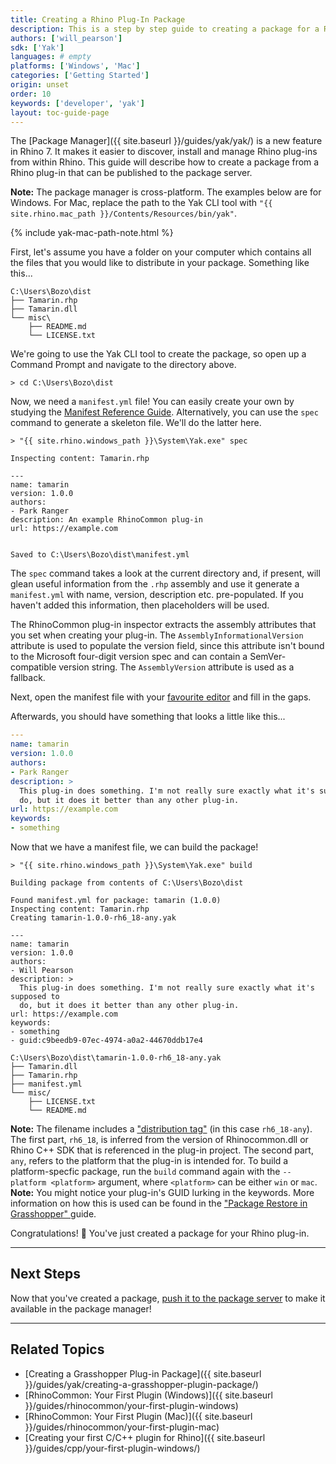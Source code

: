 ```yaml
---
title: Creating a Rhino Plug-In Package
description: This is a step by step guide to creating a package for a Rhino plug-in (.rhp).
authors: ['will_pearson']
sdk: ['Yak']
languages: # empty
platforms: ['Windows', 'Mac']
categories: ['Getting Started']
origin: unset
order: 10
keywords: ['developer', 'yak']
layout: toc-guide-page
---
```


The [Package Manager]({{ site.baseurl }}/guides/yak/yak/) is a new feature in Rhino 7. It makes it easier to discover, install and manage Rhino plug-ins from within Rhino. This guide will describe how to create a package from a Rhino plug-in that can be published to the package server.

<div class="alert alert-info" role="alert">
<strong>Note:</strong> The package manager is cross-platform. The examples below are for Windows.
For Mac, replace the path to the Yak CLI tool with
<code>"{{ site.rhino.mac_path }}/Contents/Resources/bin/yak"</code>.
</div>

{% include yak-mac-path-note.html %}

First, let's assume you have a folder on your computer which contains all the
files that you would like to distribute in your package. Something like this...

```commandline
C:\Users\Bozo\dist
├── Tamarin.rhp
├── Tamarin.dll
└── misc\
    ├── README.md
    └── LICENSE.txt
```

We're going to use the Yak CLI tool to create the package, so open up a Command
Prompt and navigate to the directory above.

```commandline
> cd C:\Users\Bozo\dist
```

Now, we need a `manifest.yml` file! You can easily create your own by studying
the [Manifest Reference Guide](../the-package-manifest). Alternatively, you can use the `spec`
command to generate a skeleton file. We'll do the latter here.

```commandline
> "{{ site.rhino.windows_path }}\System\Yak.exe" spec

Inspecting content: Tamarin.rhp

---
name: tamarin
version: 1.0.0
authors:
- Park Ranger
description: An example RhinoCommon plug-in
url: https://example.com


Saved to C:\Users\Bozo\dist\manifest.yml
```

The `spec` command takes a look at the current directory and, if present, will
glean useful information from the `.rhp` assembly and use it generate a
`manifest.yml` with name, version, description etc. pre-populated. If you haven't
added this information, then placeholders will be used.

The RhinoCommon plug-in inspector extracts the assembly attributes that you set
when creating your plug-in. The `AssemblyInformationalVersion` attribute is used
to populate the version field, since this attribute isn't bound to the Microsoft
four-digit version spec and can contain a SemVer-compatible version string. The
`AssemblyVersion` attribute is used as a fallback.

Next, open the manifest file with your [favourite editor](https://code.visualstudio.com)
and fill in the gaps.

Afterwards, you should have something that looks a little like this...

```yaml
---
name: tamarin
version: 1.0.0
authors:
- Park Ranger
description: >
  This plug-in does something. I'm not really sure exactly what it's supposed to
  do, but it does it better than any other plug-in.
url: https://example.com
keywords:
- something
```

Now that we have a manifest file, we can build the package!

```commandline
> "{{ site.rhino.windows_path }}\System\Yak.exe" build

Building package from contents of C:\Users\Bozo\dist

Found manifest.yml for package: tamarin (1.0.0)
Inspecting content: Tamarin.rhp
Creating tamarin-1.0.0-rh6_18-any.yak

---
name: tamarin
version: 1.0.0
authors:
- Will Pearson
description: >
  This plug-in does something. I'm not really sure exactly what it's supposed to
  do, but it does it better than any other plug-in.
url: https://example.com
keywords:
- something
- guid:c9beedb9-07ec-4974-a0a2-44670ddb17e4

C:\Users\Bozo\dist\tamarin-1.0.0-rh6_18-any.yak
├── Tamarin.dll
├── Tamarin.rhp
├── manifest.yml
└── misc/
    ├── LICENSE.txt
    └── README.md
```

<div class="alert alert-info" role="alert">
<strong>Note:</strong> The filename includes a <a href="../the-anatomy-of-a-package#distributions">"distribution tag"</a> (in this case <code>rh6_18-any</code>). The first part, <code>rh6_18</code>, is inferred from the version of Rhinocommon.dll or Rhino C++ SDK that is referenced in the plug-in project. The second part, <code>any</code>, refers to the platform that the plug-in is intended for. To build a platform-specfic package, run the <code>build</code> command again with the <code>--platform &lt;platform&gt;</code> argument, where <code>&lt;platform&gt;</code> can be either <code>win</code> or <code>mac</code>.
</div>

<div class="alert alert-info" role="alert">
<strong>Note:</strong> You might notice your plug-in's GUID lurking in the
keywords. More information on how this is used can be found in the
<a href="../package-restore-in-grasshopper">"Package Restore in Grasshopper"
</a> guide.
</div>

Congratulations! 🙌 You've just created a package for your Rhino plug-in.

---

## Next Steps

Now that you've created a package, [push it to the package server](../pushing-a-package-to-the-server) to make it
available in the package manager!

---

## Related Topics

- [Creating a Grasshopper Plug-in Package]({{ site.baseurl }}/guides/yak/creating-a-grasshopper-plugin-package/)
- [RhinoCommon: Your First Plugin (Windows)]({{ site.baseurl }}/guides/rhinocommon/your-first-plugin-windows)
- [RhinoCommon: Your First Plugin (Mac)]({{ site.baseurl }}/guides/rhinocommon/your-first-plugin-mac)
- [Creating your first C/C++ plugin for Rhino]({{ site.baseurl }}/guides/cpp/your-first-plugin-windows/)
